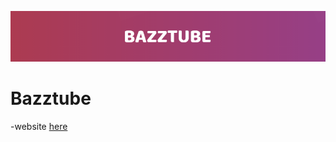 ![banner](https://raw.githubusercontent.com/bazztube/Bazztube/main/docs/Banner.png)
# Bazztube

-website [here](https://bazztube.github.io/Bazztube/)
